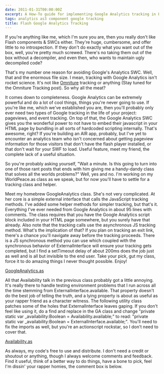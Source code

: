 ```yaml
---
date: 2011-01-31T00:00:00Z
excerpt: A How-To guide for implementing Google Analytics tracking in Flash AS3.
tags: analytics as3 component google tracking
title: Flash Google Analytics Tracking
---
```


If you're anything like me, which I'm sure you are, then you really
don't like Flash components & SWCs either. They're huge, cumbersome, and
offer little to no introspection. If they don't do exactly what you want
out of the box, well, you're pretty much screwed. There's no taking them
out of the box without a decompiler, and even then, who wants to
maintain ugly decompiled code?

That's my number one reason for avoiding Google's Analytics SWC. Well,
that and the enormous file size. I mean, tracking with Google Analytics
isn't rocket science. It's not like [Omniture][] tracking or anything
(Stay tuned for the Omniture Tracking post). So why all the meat?

It comes down to completeness. Google Analytics can be extremely
powerful and do a lot of cool things, things you're never going to use.
If you're like me, which we've established you are, then you'll probably
only ever need two types of Google tracking in the life of your project:
pageviews, and event tracking. On top of that, the Google Analytics SWC
gives you the wonderful power to not have to embed their javascript in
your HTML page by bundling in all sorts of hardcoded scripting
internally. That's awesome, right? If you're building an AIR app,
probably, but I've yet to encounter an analytics team who isn't
concerned about getting pageview information for those visitors that
don't have the flash player installed, or that don't wait for your SWF
to load. Useful feature, meet my friend, the complete lack of a useful
situation.

So you're probably asking yourself, "Wait a minute. Is this going to
turn into one of those rant posts that ends with him giving me a
handy-dandy class that solves all the worlds problems?" Well, yes and
no. I'm working on my WorldPeace.as class as we speak, but for now
you'll have to settle for a tracking class and helper.

Meet my homebrew GoogleAnalytics class. She's not very complicated. At
her core is a simple external interface that calls the JavaScript
tracking methods. I've added some helper methods for simpler tracking,
but that's it. Everything I've ever needed from Google Analytics in
about 95 lines with comments. The class requires that you have the
Google Analytics script block included in your HTML page somewhere, but
you surely have that already. Also note that the tracking calls use the
asynchronous JS tracking method. What's the implication of that? If you
plan on tracking an exit link, there's a chance you'll navigate away
before the tracking proceeds. There is a JS synchronous method you can
use which coupled with the synchronous behavior of ExternalInterface
will ensure your tracking gets completed, but I find a setTimeout delay
of about 200ms does the job just as well and is all but invisible to the
end user. Take your pick, gut my class, force it to do amazing things I
never thought possible. Enjoy!

[GoogleAnalytics.as](//github.com/jamestomasino/tomasino/blob/master/org/tomasino/tracking/google/GoogleAnalytics.as)

All that Availability talk in the previous class probably got a little
annoying. It's really there to handle testing environment problems that
I run across all the time stemming from ExternalInterface.available.
That property doesn't do the best job of telling the truth, and a lying
property is about as useful as your rapper friend as a character
witness. The following utility class patches some of the holes that
ExternalInterface leaves gaping. If you don't feel like using it, do a
find and replace in the GA class and change "private static var
\_availability:Boolean = Availability.available;" to read: "private
static var \_availability:Boolean = ExternalInterface.available;".
You'll need to fix the imports as well, but you're an actionscript
rockstar, so I don't need to cover that.

[Availability.as](//github.com/jamestomasino/tomasino/blob/master/org/tomasino/external/Availability.as)

As always, my code's free to use and distribute. I don't need a credit
or shoutout or anything, though I always welcome comments and feedback.
Find it useful, think of a better way to do things, have a bone to pick,
feel I'm dissin' your rapper homies, the comment box is below.

  [Omniture]: //www.omniture.com/en/
